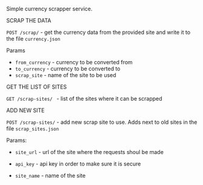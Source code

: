 Simple currency scrapper service.

SCRAP THE DATA

``
POST /scrap/
`` - get the currency data from the provided site and write it to the file `currency.json`

Params

- `from_currency` - currency to be converted from
- `to_currency` - currency to be converted to
- `scrap_site` - name of the site to be used

GET THE LIST OF SITES

``
GET /scrap-sites/ 
`` - list of the sites where it can be scrapped


ADD NEW SITE

``
POST /scrap-sites/
`` - add new scrap site to use. Adds next to old sites in the file `scrap_sites.json`

Params:

- ``site_url`` - url of the site where the requests shoul be made

- ``api_key`` - api key in order to make sure it is secure

- ``site_name`` - name of the site
